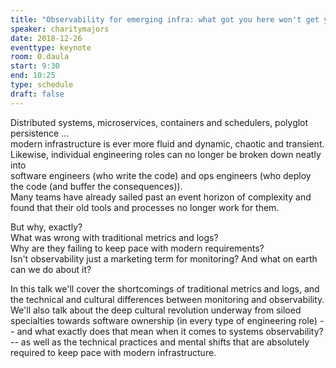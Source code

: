 ```yaml
---
title: "Observability for emerging infra: what got you here won't get you there"
speaker: charitymajors
date: 2018-12-26
eventtype: keynote
room: 0.daula
start: 9:30
end: 10:25
type: schedule
draft: false
---
```


Distributed systems, microservices, containers and schedulers, polyglot persistence ...  
modern infrastructure is ever more fluid and dynamic, chaotic and transient.  
Likewise, individual engineering roles can no longer be broken down neatly into  
software engineers (who write the code) and ops engineers (who deploy the code (and buffer the consequences)).  
Many teams have already sailed past an event horizon of complexity and found that their old tools and processes no longer work for them.  

But why, exactly?  
What was wrong with traditional metrics and logs?  
Why are they failing to keep pace with modern requirements?  
Isn't observability just a marketing term for monitoring? And what on earth can we do about it?  

In this talk we'll cover the shortcomings of traditional metrics and logs,
and the technical and cultural differences between monitoring and observability.  
We'll also talk about the deep cultural revolution underway from siloed specialties
towards software ownership (in every type of engineering role) --
and what exactly does that mean when it comes to systems observability? -- 
as well as the technical practices and mental shifts that are absolutely required to keep pace with modern infrastructure.  


